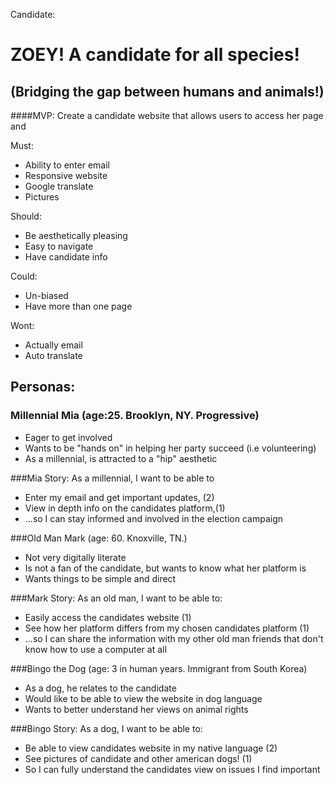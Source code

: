Candidate: 
# ZOEY! A candidate for all species! 
## (Bridging the gap between humans and animals!)

####MVP: Create a candidate website that allows users to access her page and 

Must:
- Ability to enter email
- Responsive website
- Google translate
- Pictures

Should:
- Be aesthetically pleasing
- Easy to navigate
- Have candidate info

Could: 
- Un-biased
- Have more than one page

Wont:
- Actually email 
- Auto translate





## Personas: 
### Millennial Mia (age:25. Brooklyn, NY. Progressive)
- Eager to get involved
- Wants to be "hands on" in helping her party succeed (i.e volunteering)
- As a millennial, is attracted to a "hip" aesthetic

###Mia Story: As a millennial, I want to be able to 
- Enter my email and get important updates, (2)
- View in depth info on the candidates platform,(1)
- ...so I can stay informed and involved in the election campaign


###Old Man Mark (age: 60. Knoxville, TN.)
- Not very digitally literate
- Is not a fan of the candidate, but wants to know what her platform is
- Wants things to be simple and direct

###Mark Story: As an old man, I want to be able to:
- Easily access the candidates website (1)
- See how her platform differs from my chosen candidates platform (1)
- ...so I can share the information with my other old man friends that don't know how to use a computer at all

###Bingo the Dog (age: 3 in human years. Immigrant from South Korea)
- As a dog, he relates to the candidate
- Would like to be able to view the website in dog language
- Wants to better understand her views on animal rights
    

###Bingo Story: As a dog, I want to be able to:
- Be able to view candidates website in my native language (2)
- See pictures of candidate and other american dogs! (1)
- So I can fully understand the candidates view on issues I find important



